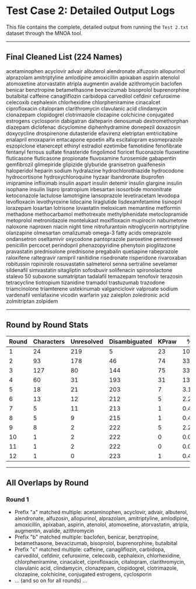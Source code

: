 # Test Case 2: Detailed Output Logs

This file contains the complete, detailed output from running the `Test 2.txt` dataset through the MNOA tool.

---

## Final Cleaned List (224 Names)
acetaminophen
acyclovir
advair
albuterol
alendronate
alfuzosin
allopurinol
alprazolam
amitriptyline
amlodipine
amoxicillin
apixaban
aspirin
atenolol
atomoxetine
atorvastatin
atripla
augmentin
avalide
azithromycin
baclofen
benicar
benztropine
betamethasone
bevacizumab
bisoprolol
buprenorphine
butalbital
caffeine
canagliflozin
carbidopa
carvedilol
cefdinir
cefuroxime
celecoxib
cephalexin
chlorhexidine
chlorpheniramine
cinacalcet
ciprofloxacin
citalopram
clarithromycin
clavulanic acid
clindamycin
clonazepam
clopidogrel
clotrimazole
clozapine
colchicine
conjugated estrogens
cyclosporin
dabigatran
dalteparin
denosumab
dextromethorphan
diazepam
diclofenac
dicyclomine
diphenhydramine
donepezil
doxazosin
doxycycline
drospirenone
dutasteride
efavirenz
eletriptan
emtricitabine
enalapril
enoxaparin
entacapone
epoetin alfa
escitalopram
esomeprazole
eszopiclone
etanercept
ethinyl estradiol
ezetimibe
famotidine
fenofibrate
fentanyl
ferrous sulfate
finasteride
fingolimod
fioricet
fluconazole
fluoxetine
fluticasone
fluticasone propionate
fluvoxamine
furosemide
gabapentin
gemfibrozil
glimepiride
glipizide
glyburide
granisetron
guaifenesin
haloperidol
heparin sodium
hydralazine
hydrochlorothiazide
hydrocodone
hydrocortisone
hydroxychloroquine
hyzaar
ibandronate
ibuprofen
imipramine
infliximab
insulin aspart
insulin detemir
insulin glargine
insulin isophane
insulin lispro
ipratropium
irbesartan
isosorbide mononitrate
ketoconazole
lactulose
lamotrigine
lansoprazole
levetiracetam
levodopa
levofloxacin
levothyroxine
lidocaine
liraglutide
lisdexamfetamine
lisinopril
lorazepam
losartan
lotrisone
lovastatin
meloxicam
memantine
metformin
methadone
methocarbamol
methotrexate
methylphenidate
metoclopramide
metoprolol
metronidazole
montelukast
moxifloxacin
mupirocin
nabumetone
naloxone
naproxen
niacin
night time
nitrofurantoin
nitroglycerin
nortriptyline
olanzapine
olmesartan
omalizumab
omega-3 fatty acids
omeprazole
ondansetron
oseltamivir
oxycodone
pantoprazole
paroxetine
pemetrexed
penicillin
percocet
perindopril
phenazopyridine
phenytoin
pioglitazone
pravastatin
prednisolone
prednisone
pregabalin
quetiapine
rabeprazole
raloxifene
raltegravir
ramipril
ranitidine
risedronate
risperidone
rivaroxaban
robitussin
ropinirole
rosuvastatin
salmeterol
senna
sertraline
sevelamer
sildenafil
simvastatin
sitagliptin
sofosbuvir
solifenacin
spironolactone
stalevo 50
suboxone
sumatriptan
tadalafil
temazepam
tenofovir
terazosin
tetracycline
tiotropium
tizanidine
tramadol
trastuzumab
trazodone
triamcinolone
triamterene
ustekinumab
valganciclovir
valproate sodium
vardenafil
venlafaxine
vicodin
warfarin
yaz
zaleplon
zoledronic acid
zolmitriptan
zolpidem


---

## Round by Round Stats

| Round | Characters | Unresolved | Disambiguated | KPraw | %KP    |
|-------|------------|------------|---------------|-------|--------|
| 1     | 24         | 219        | 5             | 23    | 10.27% |
| 2     | 93         | 178        | 46            | 74    | 33.04% |
| 3     | 127        | 80         | 144           | 75    | 33.48% |
| 4     | 60         | 31         | 193           | 31    | 13.84% |
| 5     | 18         | 21         | 203           | 7     | 3.12%  |
| 6     | 13         | 12         | 212           | 5     | 2.23%  |
| 7     | 5          | 11         | 213           | 1     | 0.45%  |
| 8     | 5          | 9          | 215           | 1     | 0.45%  |
| 9     | 8          | 2          | 222           | 5     | 2.23%  |
| 10    | 1          | 2          | 222           | 0     | 0.00%  |
| 11    | 1          | 2          | 222           | 0     | 0.00%  |
| 12    | 1          | 0          | 223           | 1     | 0.45%  |

---

## All Overlaps by Round

### Round 1
- Prefix "a" matched multiple: acetaminophen, acyclovir, advair, albuterol, alendronate, alfuzosin, allopurinol, alprazolam, amitriptyline, amlodipine, amoxicillin, apixaban, aspirin, atenolol, atomoxetine, atorvastatin, atripla, augmentin, avalide, azithromycin
- Prefix "b" matched multiple: baclofen, benicar, benztropine, betamethasone, bevacizumab, bisoprolol, buprenorphine, butalbital
- Prefix "c" matched multiple: caffeine, canagliflozin, carbidopa, carvedilol, cefdinir, cefuroxime, celecoxib, cephalexin, chlorhexidine, chlorpheniramine, cinacalcet, ciprofloxacin, citalopram, clarithromycin, clavulanic acid, clindamycin, clonazepam, clopidogrel, clotrimazole, clozapine, colchicine, conjugated estrogens, cyclosporin
- ... (and so on for all rounds) ...